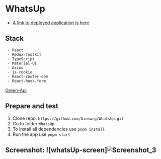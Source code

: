 # WhatsUp
 - [A link to deployed application is here](https://whats-up-ashen.vercel.app)

## Stack
     - React
     - Redux-Toolkit
     - TypeScript
     - Material-UI
     - Axios
     - js-cookie
     - React-router-dom
     - React-hook-form
   [Green-Api](https://green-api.com)
## Prepare and test
1. Clone repo: `https://github.com/Ainswrg/WhatsUp.git`
2. Go to folder `WhatsUp`
3. To install all dependencies use `pnpm install`
4. Run the app use `pnpm start`

## Screenshot: ![whatsUp-screen]![Screenshot_3](https://github.com/Ainswrg/WhatsUp/assets/78231573/c51ea293-5e48-456c-9315-627656cccc52)

